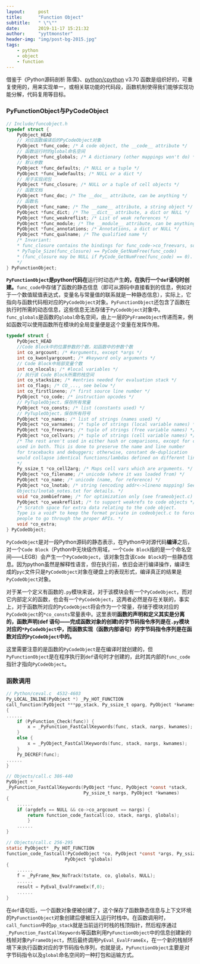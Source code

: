 ```yaml
---
layout:     post
title:      "Function Object"
subtitle:   " \"\""
date:       2019-11-17 15:21:32
author:     "yyttmonster"
header-img: "img/post-bg-2015.jpg"
tags:
    - python
    - object
    - function
---
```

借鉴于《Python源码剖析 陈儒》、[python/cpython](https://github.com/python/cpython/blob/v3.7.0/Include/funcobject.h) v3.70
函数是组织好的，可重复使用的，用来实现单一，或相关联功能的代码段，函数机制使得我们能够实现功能分解，代码复用等目标。

### PyFunctionObject与PyCodeObject
```c
// Include/funcobject.h
typedef struct {
    PyObject_HEAD
    // 对应函数编译后的PyCodeObject对象
    PyObject *func_code; /* A code object, the __code__ attribute */
    // 函数运行时的global命名空间
    PyObject *func_globals; /* A dictionary (other mappings won't do) */
    // 默认参数
    PyObject *func_defaults; /* NULL or a tuple */
    PyObject *func_kwdefaults; /* NULL or a dict */
    // 用于实现闭包
    PyObject *func_closure; /* NULL or a tuple of cell objects */
    // 函数文档
    PyObject *func_doc; /* The __doc__ attribute, can be anything */
    // 函数名
    PyObject *func_name; /* The __name__ attribute, a string object */
    PyObject *func_dict; /* The __dict__ attribute, a dict or NULL */
    PyObject *func_weakreflist; /* List of weak references */
    PyObject *func_module; /* The __module__ attribute, can be anything */
    PyObject *func_annotations; /* Annotations, a dict or NULL */
    PyObject *func_qualname; /* The qualified name */
    /* Invariant:
    * func_closure contains the bindings for func_code->co_freevars, so
    * PyTuple_Size(func_closure) == PyCode_GetNumFree(func_code)
    * (func_closure may be NULL if PyCode_GetNumFree(func_code) == 0).
    */
} PyFunctionObject;
```
**`PyFunctionObject`是python代码在**运行时动态产生**的，在执行一个`def`语句时创建。**`func_code`中存储了函数的静态信息（即可从源码中直接看到的信息，例如对于一个数值赋值表达式，变量名与常量值的联系就是一种静态信息），实际上，它指向与函数代码相对应的`PyCodeObject`对象。`PyFunctionObject`还包含了函数在执行时所需的动态信息，这些信息无法存储于`PyCodeObject`对象中。`func_globals`是函数的`global`命名空间，由上一层的`PyFrameObject`传递而来，例如函数可以使用函数所在模块的全局变量便是这个变量在发挥作用。
```c
typedef struct {
    PyObject_HEAD
    //Code Block中的位置参数的个数，如函数中的参数个数
    int co_argcount; /* #arguments, except *args */
    int co_kwonlyargcount; /* #keyword only arguments */
    // Code Block中局部变量个数
    int co_nlocals; /* #local variables */
    // 执行该 Code Block所需的栈空间
    int co_stacksize; /* #entries needed for evaluation stack */
    int co_flags; /* CO_..., see below */
    int co_firstlineno; /* first source line number */
    PyObject *co_code; /* instruction opcodes */
    // PyTupleObject，保存所有常量
    PyObject *co_consts; /* list (constants used) */
    // PyTupleObject，保存所有符号
    PyObject *co_names; /* list of strings (names used) */
    PyObject *co_varnames; /* tuple of strings (local variable names) */
    PyObject *co_freevars; /* tuple of strings (free variable names) */
    PyObject *co_cellvars; /* tuple of strings (cell variable names) */
    /* The rest aren't used in either hash or comparisons, except for co_name,
    used in both. This is done to preserve the name and line number
    for tracebacks and debuggers; otherwise, constant de-duplication
    would collapse identical functions/lambdas defined on different lines.
    */
    Py_ssize_t *co_cell2arg; /* Maps cell vars which are arguments. */
    PyObject *co_filename; /* unicode (where it was loaded from) */
    PyObject *co_name; /* unicode (name, for reference) */
    PyObject *co_lnotab; /* string (encoding addr<->lineno mapping) See
    Objects/lnotab_notes.txt for details. */
    void *co_zombieframe; /* for optimization only (see frameobject.c) */
    PyObject *co_weakreflist; /* to support weakrefs to code objects */
    /* Scratch space for extra data relating to the code object.
    Type is a void* to keep the format private in codeobject.c to force
    people to go through the proper APIs. */
    void *co_extra;
} PyCodeObject;
```
`PyCodeObject`是对一段Python源码的静态表示，在Python中对源代码**编译**之后，对一个`Code Block`（Python中无块级作用域，一个`Code Block`指的是一个命名空间——LEGB）会产生一个`PyCodeObject`，该对象包含该`Code Block`的一些静态信息。因为python虽然是解释性语言，但在执行前，依旧会进行编译操作，编译生成的`pyc`文件只是`PyCodeObject`对象在硬盘上的表现形式，编译真正的结果是`PyCodeObject`对象。

对于某一个定义有函数的`.py`模块来说，对于该模块会有一个`PyCodeObject`，而对它内部定义的函数，也会有一个`PyCodeObject`，这两者必然是存在关联的，事实上，对于函数所对应的`PyCodeObject`将会作为一个常量，存储于模块对应的`PyCodeObject`的`*co_consts`常量表中。这里表明**函数的声明和定义其实是分离的，函数声明(def 语句——完成函数对象的创建)的字节码指令序列是在`.py`模块对应的`*PyCodeObject`中，而函数实现（函数内部语句）的字节码指令序列是在函数对应的`PyCodeObject`中的。**

这里需要注意的是函数的`PyCodeObject`是在编译时就创建的，但`PyFunctionObject`是在程序执行到`def`语句时才创建的，此时其内部的`func_code`指针才指向`PyCodeObject`。

### 函数调用
```c
// Python/ceval.c  4532-4603
Py_LOCAL_INLINE(PyObject *) _Py_HOT_FUNCTION
call_function(PyObject ***pp_stack, Py_ssize_t oparg, PyObject *kwnames)
{
......
    if (PyFunction_Check(func)) {
        x = _PyFunction_FastCallKeywords(func, stack, nargs, kwnames);
    }
    else {
        x = _PyObject_FastCallKeywords(func, stack, nargs, kwnames);
    }
    Py_DECREF(func);
......
}

// Objects/call.c 386-440
PyObject *
_PyFunction_FastCallKeywords(PyObject *func, PyObject *const *stack,
                             Py_ssize_t nargs, PyObject *kwnames)
{
    ......
    if (argdefs == NULL && co->co_argcount == nargs) {
        return function_code_fastcall(co, stack, nargs, globals);
        }
    ......     
}

// Objects/call.c 256-295
static PyObject* _Py_HOT_FUNCTION
function_code_fastcall(PyCodeObject *co, PyObject *const *args, Py_ssize_t nargs,
                      PyObject *globals)
{
    ......
    f = _PyFrame_New_NoTrack(tstate, co, globals, NULL);
    ......
    result = PyEval_EvalFrameEx(f,0);
    ......
}
```

在`def`语句后，一个函数对象便被创建了，这个保存了函数静态信息与上下文环境的`PyFunctionObject`对象创建后便被压入运行时栈中。在函数调用时，`call_function`中的`pp_stack`就是当前运行时栈的栈顶指针，然后程序通过`_PyFunction_FastCallKeywords`等函数利用`PyFunctionObject`中的信息创建新的栈帧对象`PyFrameObject`，然后最终调用`PyEval_EvalFrameEx`，在一个新的栈帧环境下来执行函数对应的字节码指令序列，也就是说，`PyFunctionObject`主要是对字节码指令以及`global`命名空间的一种打包和运输方式。